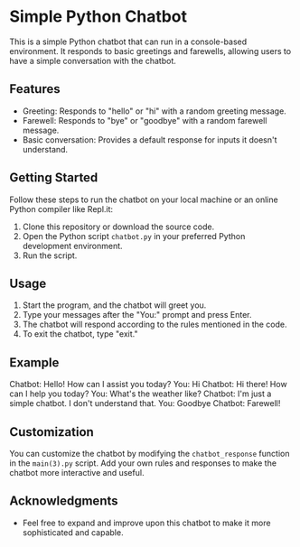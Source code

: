 # Simple Python Chatbot

This is a simple Python chatbot that can run in a console-based environment. It responds to basic greetings and farewells, allowing users to have a simple conversation with the chatbot.

## Features

- Greeting: Responds to "hello" or "hi" with a random greeting message.
- Farewell: Responds to "bye" or "goodbye" with a random farewell message.
- Basic conversation: Provides a default response for inputs it doesn't understand.

## Getting Started

Follow these steps to run the chatbot on your local machine or an online Python compiler like Repl.it:

1. Clone this repository or download the source code.
2. Open the Python script `chatbot.py` in your preferred Python development environment.
3. Run the script.

## Usage

1. Start the program, and the chatbot will greet you.
2. Type your messages after the "You:" prompt and press Enter.
3. The chatbot will respond according to the rules mentioned in the code.
4. To exit the chatbot, type "exit."

## Example

Chatbot: Hello! How can I assist you today?
You: Hi
Chatbot: Hi there! How can I help you today?
You: What's the weather like?
Chatbot: I'm just a simple chatbot. I don't understand that.
You: Goodbye
Chatbot: Farewell!


## Customization

You can customize the chatbot by modifying the `chatbot_response` function in the `main(3).py` script. Add your own rules and responses to make the chatbot more interactive and useful.


## Acknowledgments

- Feel free to expand and improve upon this chatbot to make it more sophisticated and capable.
